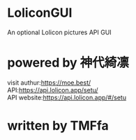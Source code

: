 # LoliconGUI
An optional Lolicon pictures API GUI

# powered by 神代綺凛
visit authur:https://moe.best/          
API:https://api.lolicon.app/setu/            
API website:https://api.lolicon.app/#/setu          

# written by TMFfa
